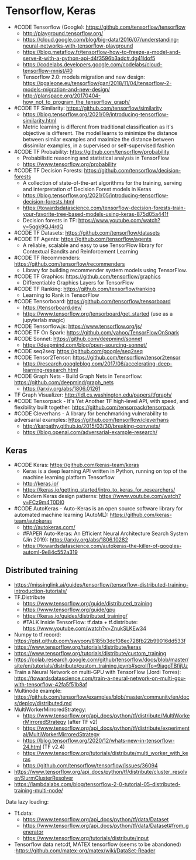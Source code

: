 # Tensorflow, Keras

- #CODE Tensorflow (Google): https://github.com/tensorflow/tensorflow
	- http://playground.tensorflow.org/
	- https://cloud.google.com/blog/big-data/2016/07/understanding-neural-networks-with-tensorflow-playground
	- https://blog.metaflow.fr/tensorflow-how-to-freeze-a-model-and-serve-it-with-a-python-api-d4f3596b3adc#.dg41ldof5
	- https://codelabs.developers.google.com/codelabs/cloud-tensorflow-mnist/#0
	- Tensorflow 2.0: models migration and new design: https://pgaleone.eu/tensorflow/gan/2018/11/04/tensorflow-2-models-migration-and-new-design/
	- http://planspace.org/20170404-how_not_to_program_the_tensorflow_graph/
- #CODE TF Similarity: https://github.com/tensorflow/similarity
	- https://blog.tensorflow.org/2021/09/introducing-tensorflow-similarity.html
	- Metric learning is different from traditional classification as it's objective is different. The model learns to minimize the distance between similar examples and maximize the distance between dissimilar examples, in a supervised or self-supervised fashion
- #CODE TF Probability: https://github.com/tensorflow/probability
	- Probabilistic reasoning and statistical analysis in TensorFlow
	- https://www.tensorflow.org/probability
- #CODE TF Decision Forests: https://github.com/tensorflow/decision-forests
	- A collection of state-of-the-art algorithms for the training, serving and interpretation of Decision Forest models in Keras
	- https://blog.tensorflow.org/2021/05/introducing-tensorflow-decision-forests.html
	- https://towardsdatascience.com/tensorflow-decision-forests-train-your-favorite-tree-based-models-using-keras-875d05a441f
	- Decision forests in TF: https://www.youtube.com/watch?v=5qgk9QJ4rdQ
- #CODE TF Datasets: https://github.com/tensorflow/datasets
- #CODE TF Agents: https://github.com/tensorflow/agents
	- A reliable, scalable and easy to use TensorFlow library for Contextual Bandits and Reinforcement Learning
- #CODE TF Recommenders: https://github.com/tensorflow/recommenders 
	- Library for building recommender system models using TensorFlow.
- #CODE TF Graphics: https://github.com/tensorflow/graphics
	- Differentiable Graphics Layers for TensorFlow
- #CODE TF Ranking: https://github.com/tensorflow/ranking
	- Learning to Rank in TensorFlow
- #CODE Tensorboard: https://github.com/tensorflow/tensorboard
	- https://tensorboard.dev/
	- https://www.tensorflow.org/tensorboard/get_started (use as a jupyterlab magic)
- #CODE Tensorflow.js: https://www.tensorflow.org/js/
- #CODE TF On Spark: https://github.com/yahoo/TensorFlowOnSpark
- #CODE Sonnet: https://github.com/deepmind/sonnet
	- https://deepmind.com/blog/open-sourcing-sonnet/
- #CODE seq2seq: https://github.com/google/seq2seq
- #CODE Tensor2Tensor: https://github.com/tensorflow/tensor2tensor
	- https://research.googleblog.com/2017/06/accelerating-deep-learning-research.html
- #CODE Graph Nets - Build Graph Nets in Tensorflow: https://github.com/deepmind/graph_nets
	- https://arxiv.org/abs/1806.01261
- TF Graph Visualizer: http://idl.cs.washington.edu/papers/tfgraph/
- #CODE Tensorpack - It's Yet Another TF high-level API, with speed, and flexibility built together. https://github.com/tensorpack/tensorpack
- #CODE Cleverhans - A library for benchmarking vulnerability to adversarial examples: https://github.com/tensorflow/cleverhans
	- http://karpathy.github.io/2015/03/30/breaking-convnets/
	- https://blog.openai.com/adversarial-example-research/


## Keras
- #CODE Keras: https://github.com/keras-team/keras 
	- Keras is a deep learning API written in Python, running on top of the machine learning platform Tensorflow
	- http://keras.io/
	- https://keras.io/getting_started/intro_to_keras_for_researchers/
	- Modern Keras design patterns: https://www.youtube.com/watch?v=FCz9m4T0DI0
- #CODE AutoKeras - Auto-Keras is an open source software library for automated machine learning (AutoML): https://github.com/keras-team/autokeras
	- http://autokeras.com/
	- #PAPER Auto-Keras: An Efficient Neural Architecture Search System (Jin 2019): https://arxiv.org/abs/1806.10282
	- https://towardsdatascience.com/autokeras-the-killer-of-googles-automl-9e84c552a319


## Distributed training
- https://missinglink.ai/guides/tensorflow/tensorflow-distributed-training-introduction-tutorials/ 
- TF.Distribute
	- https://www.tensorflow.org/guide/distributed_training 
	- https://www.tensorflow.org/guide/gpu
	- https://keras.io/guides/distributed_training/
	- #TALK Inside TensorFlow: tf.data + tf.distribute: https://www.youtube.com/watch?v=ZnukSLKEw34
- Numpy to tf.record: https://gist.github.com/swyoon/8185b3dcf08ec728fb22b99016dd533f
- https://www.tensorflow.org/tutorials/distribute/keras 
- https://www.tensorflow.org/tutorials/distribute/custom_training 
- https://colab.research.google.com/github/tensorflow/docs/blob/master/site/en/tutorials/distribute/custom_training.ipynb#scrollTo=9iagoTBfijUz 
- Train a Neural Network on multi-GPU with TensorFlow (Jordi Torres): https://towardsdatascience.com/train-a-neural-network-on-multi-gpu-with-tensorflow-42fa5f51b8af
- Multinode example: https://github.com/tensorflow/examples/blob/master/community/en/docs/deploy/distributed.md
- MultiWorkerMirroredStrategy:
	- https://www.tensorflow.org/api_docs/python/tf/distribute/MultiWorkerMirroredStrategy (after TF v2)
	- https://www.tensorflow.org/api_docs/python/tf/distribute/experimental/MultiWorkerMirroredStrategy
	- https://blog.tensorflow.org/2020/12/whats-new-in-tensorflow-24.html (TF v2.4)
	- https://www.tensorflow.org/tutorials/distribute/multi_worker_with_keras 
	- https://github.com/tensorflow/tensorflow/issues/36094
- https://www.tensorflow.org/api_docs/python/tf/distribute/cluster_resolver/SlurmClusterResolver 
- https://lambdalabs.com/blog/tensorflow-2-0-tutorial-05-distributed-training-multi-node/ 

Data lazy loading: 
- Tf.data:
	- https://www.tensorflow.org/api_docs/python/tf/data/Dataset 
	- https://www.tensorflow.org/api_docs/python/tf/data/Dataset#from_generator
	- https://www.tensorflow.org/tutorials/distribute/input
- Tensorflow data netcdf, MATEX tensorflow (seems to be abandoned) :https://github.com/matex-org/matex/wiki/DataSet-Reader 
